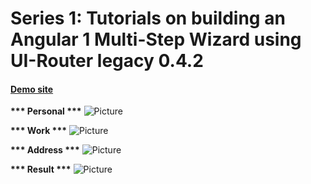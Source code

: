 # Series 1:  Tutorials on building an Angular 1 Multi-Step Wizard using UI-Router legacy 0.4.2

#### [Demo site](http://multi-step-wizard.azurewebsites.net/series-1/#/form/personal)

<b>*** Personal ***</b>
![Picture](https://github.com/cwun/ng-multi-step-wizard-ui-router0/blob/master/screen-personal.png)

<b>*** Work ***</b>
![Picture](https://github.com/cwun/ng-multi-step-wizard-ui-router0/blob/master/screen-work.png)

<b>*** Address ***</b>
![Picture](https://github.com/cwun/ng-multi-step-wizard-ui-router0/blob/master/screen-address.png)

<b>*** Result ***</b>
![Picture](https://github.com/cwun/ng-multi-step-wizard-ui-router0/blob/master/screen-result.png)